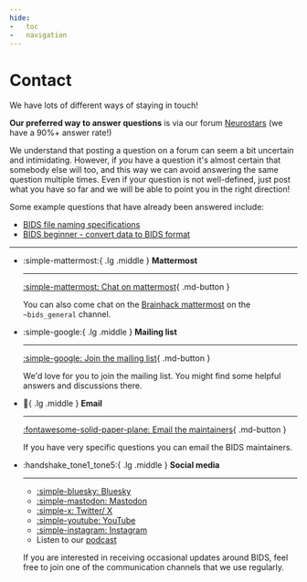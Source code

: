 ```yaml
---
hide:
-   toc
-   navigation
---
```


# Contact

We have lots of different ways of staying in touch!

**Our preferred way to answer questions** is via our forum
[Neurostars](https://neurostars.org/tags/bids) (we have a 90%+ answer rate!)

We understand that posting a question on a forum can seem a bit uncertain and intimidating.
However, if _you_ have a question it's almost certain that somebody else will too,
and this way we can avoid answering the same question multiple times.
Even if your question is not well-defined,
just post what you have so far and we will be able to point you in the right direction!

Some example questions that have already been answered include:

-   [BIDS file naming specifications](https://neurostars.org/t/bids-beginner-convert-data-to-bids-format/1364)
-   [BIDS beginner - convert data to BIDS format](https://neurostars.org/t/bids-beginner-convert-data-to-bids-format/1364)

---

<div class="grid cards" markdown>

-   :simple-mattermost:{ .lg .middle } **Mattermost**

    ---

    [:simple-mattermost: Chat on mattermost](https://mattermost.brainhack.org/brainhack/channels/bids_general){ .md-button }

    You can also come chat on the [Brainhack mattermost](https://mattermost.brainhack.org/) on the `~bids_general` channel.

-   :simple-google:{ .lg .middle } **Mailing list**

    ---

    [:simple-google: Join the mailing list](https://groups.google.com/g/bids-discussion){ .md-button }

    We'd love for you to join the mailing list.
    You might find some helpful answers and discussions there.

-   :email:{ .lg .middle } **Email**

    ---

    [:fontawesome-solid-paper-plane: Email the maintainers](mailto:bids.maintenance+question@gmail.com){ .md-button }

    If you have very specific questions you can email the BIDS maintainers.

-   :handshake_tone1_tone5:{ .lg .middle } **Social media**

    ---

    -   [:simple-bluesky: Bluesky](https://bsky.app/profile/bidsstandard.bsky.social/)
    -   [:simple-mastodon: Mastodon](https://fosstodon.org/@bidsstandard/)
    -   [:simple-x: Twitter/ X](https://x.com/BIDSstandard)
    -   [:simple-youtube: YouTube](https://www.youtube.com/embed/-c4PUhTwmz4)
    -   [:simple-instagram: Instagram](https://www.instagram.com/bidsstandard)
    -   Listen to our [podcast](https://anchor.fm/bids-maintenance)

    If you are interested in receiving occasional updates around BIDS,
    feel free to join one of the communication channels that we use regularly.

</div>
<meta property="og:title" content="contact"/>
<script src="https://giscus.app/client.js"
        data-repo="bids-standard/bids-website"
        data-repo-id="MDEwOlJlcG9zaXRvcnkzODMzNzAyNg=="
        data-category="General"
        data-category-id="DIC_kwDOAkj6As4Cft4a"
        data-mapping="og:title"
        data-strict="0"
        data-reactions-enabled="1"
        data-emit-metadata="0"
        data-input-position="top"
        data-theme="noborder_dark"
        data-lang="en"
        data-loading="lazy"
        crossorigin="anonymous"
        async>
</script>

<!--
<div class="iframe-container">
  <iframe
    src="https://www.youtube.com/embed/-c4PUhTwmz4"
    title="YouTube video player"
    frameborder="0"
    allow="accelerometer; autoplay; clipboard-write; encrypted-media; gyroscope; picture-in-picture" allowfullscreen>
  </iframe>
</div>
-->
